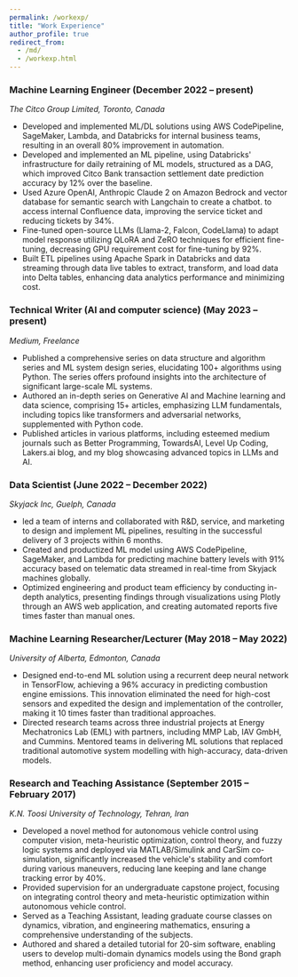 ```yaml
---
permalink: /workexp/
title: "Work Experience"
author_profile: true
redirect_from:
  - /md/
  - /workexp.html
---
```


### Machine Learning Engineer (December 2022 – present)

_The Citco Group Limited, Toronto, Canada_

- Developed and implemented ML/DL solutions using AWS CodePipeline, SageMaker, Lambda, and Databricks for internal business teams, resulting in an overall 80% improvement in automation.
- Developed and implemented an ML pipeline, using Databricks' infrastructure for daily retraining of ML models, structured as a DAG, which improved Citco Bank transaction settlement date prediction accuracy by 12% over the baseline.
- Used Azure OpenAI, Anthropic Claude 2 on Amazon Bedrock and vector database for semantic search with Langchain to create a chatbot. to access internal Confluence data, improving the service ticket and reducing tickets by 34%.
- Fine-tuned open-source LLMs (Llama-2, Falcon, CodeLlama) to adapt model response utilizing QLoRA and ZeRO techniques for efficient fine-tuning, decreasing GPU requirement cost for fine-tuning by 92%.
- Built ETL pipelines using Apache Spark in Databricks and data streaming through data live tables to extract, transform, and load data into Delta tables, enhancing data analytics performance and minimizing cost.


### Technical Writer (AI and computer science) (May 2023 – present)

_Medium, Freelance_

- Published a comprehensive series on data structure and algorithm series and ML system design series, elucidating 100+ algorithms using Python. The series offers profound insights into the architecture of significant large-scale ML systems.
- Authored an in-depth series on Generative AI and Machine learning and data science, comprising 15+ articles, emphasizing LLM fundamentals, including topics like transformers and adversarial networks, supplemented with Python code.
- Published articles in various platforms, including esteemed medium journals such as Better Programming, TowardsAI, Level Up Coding, Lakers.ai blog, and my blog showcasing advanced topics in LLMs and AI.

### Data Scientist (June 2022 – December 2022)

_Skyjack Inc, Guelph, Canada_

- led a team of interns and collaborated with R&D, service, and marketing to design and implement ML pipelines, resulting in the successful delivery of  3 projects within 6 months.
- Created and productized ML model using AWS CodePipeline, SageMaker, and Lambda for predicting machine battery levels with 91% accuracy based on telematic data streamed in real-time from Skyjack machines globally.
- Optimized engineering and product team efficiency by conducting in-depth analytics, presenting findings through visualizations using Plotly through an AWS web application, and creating automated reports five times faster than manual ones.


### Machine Learning Researcher/Lecturer (May 2018 – May 2022)

_University of Alberta, Edmonton, Canada_

- Designed end-to-end ML solution using a recurrent deep neural network in TensorFlow, achieving a 96% accuracy in predicting combustion engine emissions. This innovation eliminated the need for high-cost sensors and expedited the design and implementation of the controller, making it 10 times faster than traditional approaches.
- Directed research teams across three industrial projects at Energy Mechatronics Lab (EML) with partners, including MMP Lab, IAV GmbH, and Cummins. Mentored teams in delivering ML solutions that replaced traditional automotive system modelling with high-accuracy, data-driven models.

### Research and Teaching Assistance (September 2015 – February 2017)

_K.N. Toosi University of Technology, Tehran, Iran_

- Developed a novel method for autonomous vehicle control using computer vision, meta-heuristic optimization, control theory, and fuzzy logic systems and deployed via MATLAB/Simulink and CarSim co-simulation, significantly increased the vehicle's stability and comfort during various maneuvers, reducing lane keeping and lane change tracking error by 40%.
- Provided supervision for an undergraduate capstone project, focusing on integrating control theory and meta-heuristic optimization within autonomous vehicle control.
- Served as a Teaching Assistant, leading graduate course classes on dynamics, vibration, and engineering mathematics, ensuring a comprehensive understanding of the subjects.
- Authored and shared a detailed tutorial for 20-sim software, enabling users to develop multi-domain dynamics models using the Bond graph method, enhancing user proficiency and model accuracy.

